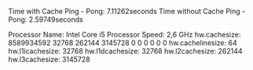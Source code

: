 Time with Cache Ping - Pong: 7.11262seconds
Time without Cache Ping - Pong: 2.59749seconds

Processor Name: Intel Core i5
Processor Speed: 2,6 GHz
hw.cachesize: 8589934592 32768 262144 3145728 0 0 0 0 0 0
hw.cachelinesize: 64
hw.l1icachesize: 32768
hw.l1dcachesize: 32768
hw.l2cachesize: 262144
hw.l3cachesize: 3145728
